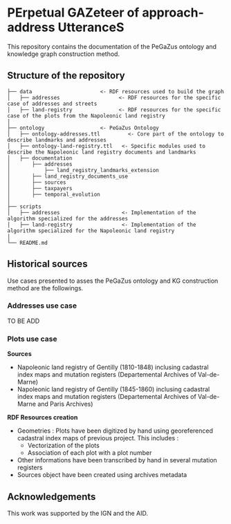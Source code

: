 # PErpetual GAZeteer of approach-address UtteranceS

This repository contains the documentation of the PeGaZus ontology and knowledge graph construction method. 

## Structure of the repository
```
├── data                      <- RDF resources used to build the graph
│   ├── addresses                   <- RDF resources for the specific case of addresses and streets
│   ├── land-registry               <- RDF resources for the specific case of the plots from the Napoleonic land registry
│
├── ontology                  <- PeGaZus Ontology
│   ├── ontology-addresses.ttl         <- Core part of the ontology to describe landmarks and addresses
│   ├── ontology-land-registry.ttl   <- Specific modules used to describe the Napoleonic land registry documents and landmarks
│   ├── documentation
│       ├── addresses
│           ├── land_registry_landmarks_extension
│       ├── land_registry_documents_use
│       ├── sources
│       ├── taxpayers
│       ├── temporal_evolution
│
├── scripts
│   ├── addresses                    <- Implementation of the algorithm specialized for the addresses
│   ├── land-registry                <- Implementation of the algorithm specialized for the Napoleonic land registry
│
└── README.md
```

## Historical sources
Use cases presented to asses the PeGaZus ontology and KG construction method are the followings.
### Addresses use case
TO BE ADD
### Plots use case
**Sources**
* Napoleonic land registry of Gentilly (1810-1848) inclusing cadastral index maps and mutation registers (Departemental Archives of Val-de-Marne)
* Napoleonic land registry of Gentilly (1845-1860) inclusing cadastral index maps and mutation registers (Departemental Archives of Val-de-Marne and Paris Archives)

**RDF Resources creation**
* Geometries : Plots have been digitized by hand using georeferenced cadastral index maps of previous project. This includes :
    * Vectorization of the plots
    * Association of each plot with a plot number
* Other informations have been transcribed by hand in several mutation registers
* Sources object have been created using archives metadata

## Acknowledgements
This work was supported by the IGN and the AID.

